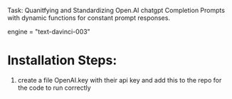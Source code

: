 Task: Quanitfying and Standardizing Open.AI chatgpt Completion Prompts with dynamic functions for constant prompt responses.

engine = "text-davinci-003"


# Installation Steps:
1. create a file OpenAI.key with their api key and add this to the repo for the code to run correctly
